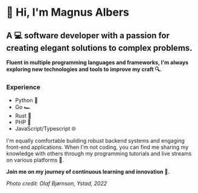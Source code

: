 # 👋 Hi, I'm Magnus Albers

## A 💻 software developer with a passion for creating elegant solutions to complex problems.

**Fluent in multiple programming languages and frameworks, I'm always exploring new technologies and tools to improve my craft 🔍.**

### Experience

- Python 🐍
- Go 🏎️
- Rust 🦀
- PHP 🐘
- JavaScript/Typescript 🌐

I'm equally comfortable building robust backend systems and engaging front-end applications. When I'm not coding, you can find me sharing my knowledge with others through my programming tutorials and live streams on various platforms 🎥.

**Join me on my journey of continuous learning and innovation 🚀.**


_Photo credit: Olaf Bjørnson, Ystad, 2022_
